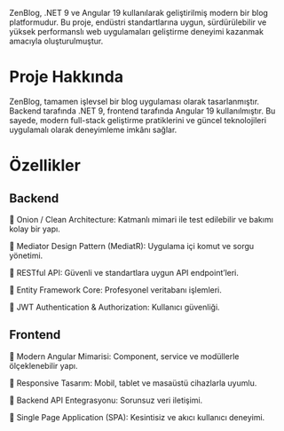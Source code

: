 ZenBlog, .NET 9 ve Angular 19 kullanılarak geliştirilmiş modern bir blog platformudur. Bu proje, endüstri standartlarına uygun, sürdürülebilir ve yüksek performanslı web uygulamaları geliştirme deneyimi kazanmak amacıyla oluşturulmuştur.

<h1>Proje Hakkında</h1>
ZenBlog, tamamen işlevsel bir blog uygulaması olarak tasarlanmıştır. Backend tarafında .NET 9, frontend tarafında Angular 19 kullanılmıştır. Bu sayede, modern full-stack geliştirme pratiklerini ve güncel teknolojileri uygulamalı olarak deneyimleme imkânı sağlar.

<h1>Özellikler</h1>
<h2>Backend</h2>
📌 Onion / Clean Architecture: Katmanlı mimari ile test edilebilir ve bakımı kolay bir yapı.

📌 Mediator Design Pattern (MediatR): Uygulama içi komut ve sorgu yönetimi.

📌 RESTful API: Güvenli ve standartlara uygun API endpoint’leri.

📌 Entity Framework Core: Profesyonel veritabanı işlemleri.

📌 JWT Authentication & Authorization: Kullanıcı güvenliği.

<h2>Frontend</h2>

📌 Modern Angular Mimarisi: Component, service ve modüllerle ölçeklenebilir yapı.

📌 Responsive Tasarım: Mobil, tablet ve masaüstü cihazlarla uyumlu.

📌 Backend API Entegrasyonu: Sorunsuz veri iletişimi.

📌 Single Page Application (SPA): Kesintisiz ve akıcı kullanıcı deneyimi.

